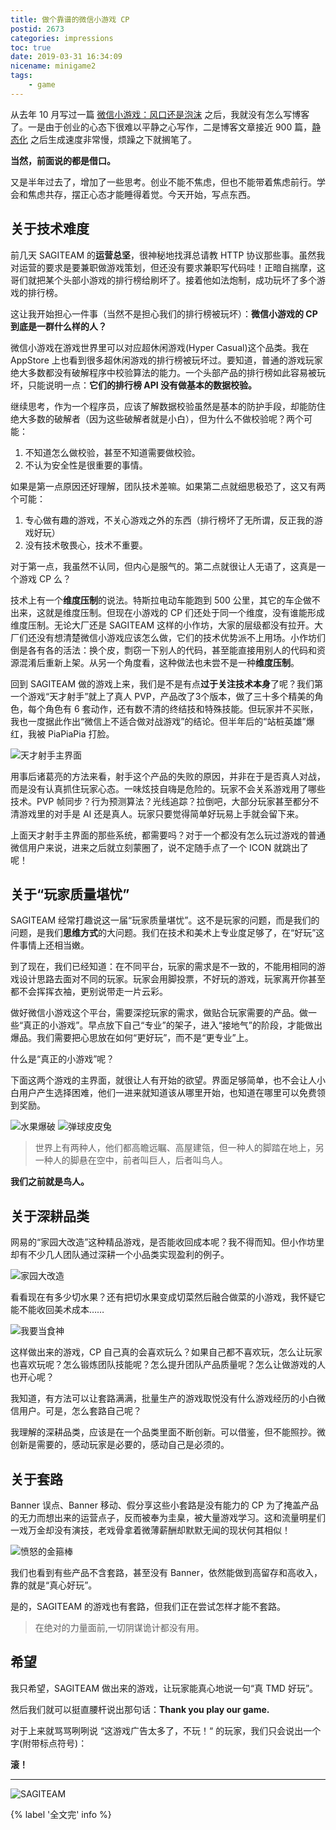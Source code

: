 ```yaml
---
title: 做个靠谱的微信小游戏 CP
postid: 2673
categories: impressions
toc: true
date: 2019-03-31 16:34:09
nicename: minigame2
tags:
    - game
---
```


从去年 10 月写过一篇 [微信小游戏：风口还是泡沫][2671] 之后，我就没有怎么写博客了。一是由于创业的心态下很难以平静之心写作，二是博客文章接近 900 篇，[静态化][staticize] 之后生成速度非常慢，烦躁之下就搁笔了。

**当然，前面说的都是借口。**

又是半年过去了，增加了一些思考。创业不能不焦虑，但也不能带着焦虑前行。学会和焦虑共存，摆正心态才能睡得着觉。今天开始，写点东西。<!-- more-->

## 关于技术难度

前几天 SAGITEAM 的**运营总坚**，很神秘地找湃总请教 HTTP 协议那些事。虽然我对运营的要求是要兼职做游戏策划，但还没有要求兼职写代码哇！正暗自揣摩，这哥们就把某个头部小游戏的排行榜给刷坏了。接着他如法炮制，成功玩坏了多个游戏的排行榜。

这让我开始担心一件事（当然不是担心我们的排行榜被玩坏）：**微信小游戏的 CP 到底是一群什么样的人？**

微信小游戏在游戏世界里可以对应超休闲游戏(Hyper Casual)这个品类。我在 AppStore 上也看到很多超休闲游戏的排行榜被玩坏过。要知道，普通的游戏玩家绝大多数都没有破解程序中校验算法的能力。一个头部产品的排行榜如此容易被玩坏，只能说明一点：**它们的排行榜 API 没有做基本的数据校验。**

继续思考，作为一个程序员，应该了解数据校验虽然是基本的防护手段，却能防住绝大多数的破解者（因为这些破解者就是小白），但为什么不做校验呢？两个可能：

1. 不知道怎么做校验，甚至不知道需要做校验。
2. 不认为安全性是很重要的事情。

如果是第一点原因还好理解，团队技术差嘛。如果第二点就细思极恐了，这又有两个可能：

1. 专心做有趣的游戏，不关心游戏之外的东西（排行榜坏了无所谓，反正我的游戏好玩）
2. 没有技术敬畏心，技术不重要。

对于第一点，我虽然不认同，但内心是服气的。第二点就很让人无语了，这真是一个游戏 CP 么？

技术上有一个**维度压制**的说法。特斯拉电动车能跑到 500 公里，其它的车企做不出来，这就是维度压制。但现在小游戏的 CP 们还处于同一个维度，没有谁能形成维度压制。无论大厂还是 SAGITEAM 这样的小作坊，大家的层级都没有拉开。大厂们还没有想清楚微信小游戏应该怎么做，它们的技术优势派不上用场。小作坊们倒是各有各的活法：换个皮，剽窃一下别人的代码，甚至能直接用别人的代码和资源混淆后重新上架。从另一个角度看，这种做法也未尝不是一种**维度压制**。

回到 SAGITEAM 做的游戏上来，我们是不是有点**过于关注技术本身**了呢？我们第一个游戏“天才射手”就上了真人 PVP，产品改了3个版本，做了三十多个精美的角色，每个角色有 6 套动作，还有数不清的终结技和特殊技能。但玩家并不买账，我也一度据此作出“微信上不适合做对战游戏”的结论。但半年后的“站桩英雄”爆红，我被 PiaPiaPia 打脸。

![天才射手主界面][267301]

用事后诸葛亮的方法来看，射手这个产品的失败的原因，并非在于是否真人对战，而是没有认真抓住玩家心态。一味炫技自嗨是危险的。玩家不会关系游戏用了哪些技术。PVP 帧同步？行为预测算法？光线追踪？拉倒吧，大部分玩家甚至都分不清游戏里的对手是 AI 还是真人。玩家只要觉得简单好玩易上手就会留下来。

上面天才射手主界面的那些系统，都需要吗？对于一个都没有怎么玩过游戏的普通微信用户来说，进来之后就立刻蒙圈了，说不定随手点了一个 ICON 就跳出了呢！

## 关于“玩家质量堪忧”

SAGITEAM 经常打趣说这一届“玩家质量堪忧”。这不是玩家的问题，而是我们的问题，是我们**思维方式**的大问题。我们在技术和美术上专业度足够了，在“好玩”这件事情上还相当嫩。

到了现在，我们已经知道：在不同平台，玩家的需求是不一致的，不能用相同的游戏设计思路去面对不同的玩家。玩家会用脚投票，不好玩的游戏，玩家离开你甚至都不会挥挥衣袖，更别说带走一片云彩。

做好微信小游戏这个平台，需要深挖玩家的需求，做贴合玩家需要的产品。做一些“真正的小游戏”。早点放下自己“专业”的架子，进入“接地气”的阶段，才能做出爆品。我们需要把心思放在如何“更好玩”，而不是“更专业”上。

什么是“真正的小游戏”呢？

下面这两个游戏的主界面，就很让人有开始的欲望。界面足够简单，也不会让人小白用户产生选择困难，他们一进来就知道该从哪里开始，也知道在哪里可以免费领到奖励。

![水果爆破][267302]
![弹球皮皮兔][267303]

> 世界上有两种人，他们都高瞻远瞩、高屋建瓴，但一种人的脚踏在地上，另一种人的脚悬在空中，前者叫巨人，后者叫鸟人。

**我们之前就是鸟人。**

## 关于深耕品类

网易的“家园大改造”这种精品游戏，是否能收回成本呢？我不得而知。但小作坊里却有不少几人团队通过深耕一个小品类实现盈利的例子。

![家园大改造][267304]

看看现在有多少切水果？还有把切水果变成切菜然后融合做菜的小游戏，我怀疑它能不能收回美术成本……

![我要当食神][267305]

这样做出来的游戏，CP 自己真的会喜欢玩么？如果自己都不喜欢玩，怎么让玩家也喜欢玩呢？怎么锻炼团队技能呢？怎么提升团队产品质量呢？怎么让做游戏的人也开心呢？

我知道，有方法可以让套路满满，批量生产的游戏取悦没有什么游戏经历的小白微信用户。可是，怎么套路自己呢？

我理解的深耕品类，应该是在一个品类里面不断创新。可以借鉴，但不能照抄。微创新是需要的，感动玩家是必要的，感动自己是必须的。

## 关于套路

Banner 误点、Banner 移动、假分享这些小套路是没有能力的 CP 为了掩盖产品的无力而想出来的运营点子，反而被奉为圭臬，被大量游戏学习。这和流量明星们一戏万金却没有演技，老戏骨拿着微薄薪酬却默默无闻的现状何其相似！

![愤怒的金箍棒][267306]

我们也看到有些产品不含套路，甚至没有 Banner，依然能做到高留存和高收入，靠的就是“真心好玩”。

是的，SAGITEAM 的游戏也有套路，但我们正在尝试怎样才能不套路。

> 在绝对的力量面前,一切阴谋诡计都没有用。

## 希望

我只希望，SAGITEAM 做出来的游戏，让玩家能真心地说一句“真 TMD 好玩”。

然后我们就可以挺直腰杆说出那句话：**Thank you play our game.**

对于上来就骂骂咧咧说 “这游戏广告太多了，不玩！“ 的玩家，我们只会说出一个字(附带标点符号)：

**滚！**

----

![SAGITEAM][sagiteam]

{% label '全文完' info %}


[2671]: https://blog.zengrong.net/post/2671.html
[staticize]: https://blog.zengrong.net/tag/staticize/

[267301]: /uploads/2019/03/2673-01.jpg
[267302]: /uploads/2019/03/2673-02.jpg
[267303]: /uploads/2019/03/2673-03.jpg
[267304]: /uploads/2019/03/2673-04.jpg
[267305]: /uploads/2019/03/2673-05.jpg
[267306]: /uploads/2019/03/2673-06.jpg
[sagiteam]: /uploads/2019/03/sagiteam.jpg